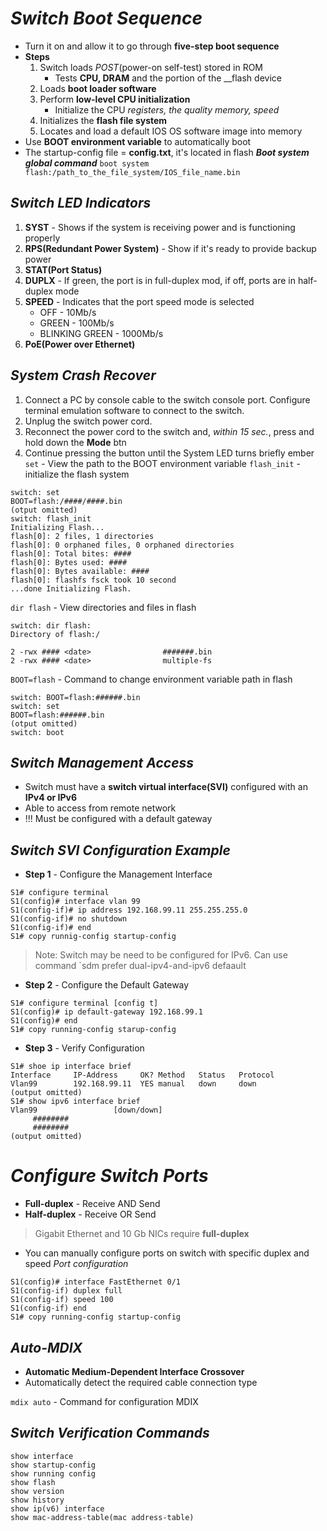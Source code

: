 # ___Switch Boot Sequence___
- Turn it on and allow it to go through __five-step boot sequence__
- __Steps__
	1. Switch loads _POST_(power-on self-test) stored in ROM
		- Tests __CPU, DRAM__ and the portion of the __flash device
	2. Loads __boot loader software__
	3. Perform __low-level CPU initialization__
		- Initialize the CPU _registers, the quality memory, speed_
	4. Initializes the __flash file system__
	5. Locates and load a default IOS OS software image into memory
- Use __BOOT environment variable__ to automatically boot 
- The startup-config file = __config.txt__, it's located in flash 
___Boot system global command___
``boot system flash:/path_to_the_file_system/IOS_file_name.bin``

## ___Switch LED Indicators___
1. __SYST__ - Shows if the system is receiving power and is functioning properly
2. __RPS(Redundant Power System)__ - Show if it's ready to provide backup power
3. __STAT(Port Status)__ 
4. __DUPLX__ - If green, the port is in full-duplex mod, if off, ports are in half-duplex mode
5. __SPEED__ - Indicates that the port speed mode is selected
	- OFF - 10Mb/s
	- GREEN - 100Mb/s
	- BLINKING GREEN - 1000Mb/s
6. __PoE(Power over Ethernet)__  

## ___System Crash Recover___
1. Connect a PC by console cable to the switch console port. Configure terminal emulation software to connect to the switch.
2. Unplug the switch power cord.
3. Reconnect the power cord to the switch and, _within 15 sec._, press and hold down the __Mode__ btn
4. Continue pressing the button until the System LED turns briefly ember
``set`` - View the path to the BOOT environment variable 
``flash_init`` - initialize the flash system

```
switch: set
BOOT=flash:/####/####.bin
(otput omitted)
switch: flash_init
Initializing Flash...
flash[0]: 2 files, 1 directories
flash[0]: 0 orphaned files, 0 orphaned directories
flash[0]: Total bites: ####
flash[0]: Bytes used: ####
flash[0]: Bytes available: ####
flash[0]: flashfs fsck took 10 second
...done Initializing Flash. 
```

``dir flash`` - View directories and files in flash

```
switch: dir flash:
Directory of flash:/

2 -rwx #### <date>                #######.bin
2 -rwx #### <date>                multiple-fs

```

``BOOT=flash`` - Command to change environment variable path in flash 

```
switch: BOOT=flash:######.bin
switch: set
BOOT=flash:######.bin
(otput omitted)
switch: boot
```
## ___Switch Management Access___
- Switch must have a __switch virtual interface(SVI)__ configured with an __IPv4 or IPv6__
- Able to access from remote network
- !!! Must be configured with a default gateway

## ___Switch SVI Configuration Example___
- __Step 1__ - Configure the Management Interface
```
S1# configure terminal
S1(config)# interface vlan 99
S1(config-if)# ip address 192.168.99.11 255.255.255.0
S1(config-if)# no shutdown
S1(config-if)# end
S1# copy runnig-config startup-config
```
>Note: Switch may be need to be configured for IPv6.
>Can use command `sdm prefer dual-ipv4-and-ipv6 defaault

- __Step 2__ - Configure the Default Gateway
```
S1# configure terminal [config t]
S1(config)# ip default-gateway 192.168.99.1
S1(config)# end
S1# copy running-config starup-config 
```

- __Step 3__ - Verify Configuration
```
S1# shoe ip interface brief
Interface     IP-Address     OK? Method   Status   Protocol
Vlan99        192.168.99.11  YES manual   down     down
(output omitted)
S1# show ipv6 interface brief
Vlan99                 [down/down]
     ########
     ########
(output omitted) 
```
# ___Configure Switch Ports___
- __Full-duplex__ - Receive AND Send
- __Half-duplex__ - Receive OR Send
> Gigabit Ethernet and 10 Gb NICs require __full-duplex__
- You can manually configure ports on switch with specific duplex and speed
_Port configuration_
```
S1(config)# interface FastEthernet 0/1
S1(config-if) duplex full
S1(config-if) speed 100
S1(config-if) end
S1# copy running-config startup-config
```
## ___Auto-MDIX___
- __Automatic Medium-Dependent Interface Crossover__
- Automatically detect the required cable connection type

``mdix auto`` - Command for configuration MDIX

## ___Switch Verification Commands___
```
show interface 
show startup-config 
show running config 
show flash 
show version 
show history 
show ip(v6) interface 
show mac-address-table(mac address-table) 
```


